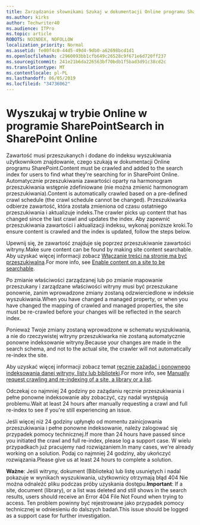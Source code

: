 ```yaml
---
title: Zarządzanie słownikami Szukaj w dokumentacji Online programu SharePoint
ms.author: kirks
author: Techwriter40
ms.audience: ITPro
ms.topic: article
ROBOTS: NOINDEX, NOFOLLOW
localization_priority: Normal
ms.assetid: fe00f4c0-44d5-49d4-9db0-a62698bcd1d1
ms.openlocfilehash: c2960093bb1cfb649c26528c9f671e6d720ff237
ms.sourcegitcommit: 241e21b6da226563bf70bdb1f5bad3d91c38cd2c
ms.translationtype: MT
ms.contentlocale: pl-PL
ms.lasthandoff: 06/05/2019
ms.locfileid: "34736062"
---
```

# <a name="search-in-sharepoint-online"></a><span data-ttu-id="c55d2-102">Wyszukaj w trybie Online w programie SharePoint</span><span class="sxs-lookup"><span data-stu-id="c55d2-102">Search in SharePoint Online</span></span>

<span data-ttu-id="c55d2-103">Zawartość musi przeszukanych i dodane do indeksu wyszukiwania użytkownikom znajdowanie, czego szukają w dokumentacji Online programu SharePoint.</span><span class="sxs-lookup"><span data-stu-id="c55d2-103">Content must be crawled and added to the search index for users to find what they're searching for in SharePoint Online.</span></span> <span data-ttu-id="c55d2-104">Automatycznie przeszukiwania zawartości oparty na harmonogram przeszukiwania wstępnie zdefiniowane (nie można zmienić harmonogram przeszukiwania).</span><span class="sxs-lookup"><span data-stu-id="c55d2-104">Content is automatically crawled based on a pre-defined crawl schedule (the crawl schedule cannot be changed).</span></span> <span data-ttu-id="c55d2-105">Przeszukiwarka odbierze zawartość, która została zmieniona od czasu ostatniego przeszukiwania i aktualizuje indeks.</span><span class="sxs-lookup"><span data-stu-id="c55d2-105">The crawler picks up content that has changed since the last crawl and updates the index.</span></span> <span data-ttu-id="c55d2-106">Aby zapewnić przeszukiwania zawartości i aktualizacji indeksu, wykonaj poniższe kroki.</span><span class="sxs-lookup"><span data-stu-id="c55d2-106">To ensure content is crawled and the index is updated, follow the steps below.</span></span>

<span data-ttu-id="c55d2-107">Upewnij się, że zawartość znajduje się poprzez przeszukiwanie zawartości witryny.</span><span class="sxs-lookup"><span data-stu-id="c55d2-107">Make sure content can be found by making site content searchable.</span></span> <span data-ttu-id="c55d2-108">Aby uzyskać więcej informacji zobacz [Włączanie treści na stronie ma być przeszukiwalna](https://docs.microsoft.com/en-us/sharepoint/make-site-content-searchable).</span><span class="sxs-lookup"><span data-stu-id="c55d2-108">For more info, see [Enable content on a site to be searchable](https://docs.microsoft.com/en-us/sharepoint/make-site-content-searchable).</span></span>

<span data-ttu-id="c55d2-109">Po zmianie właściwości zarządzanej lub po zmianie mapowanie przeszukany i zarządzane właściwości witryny musi być przeszukane ponownie, zanim wprowadzone zmiany zostaną odzwierciedlone w indeksie wyszukiwania.</span><span class="sxs-lookup"><span data-stu-id="c55d2-109">When you have changed a managed property, or when you have changed the mapping of crawled and managed properties, the site must be re-crawled before your changes will be reflected in the search index.</span></span> 

<span data-ttu-id="c55d2-110">Ponieważ Twoje zmiany zostaną wprowadzone w schematu wyszukiwania, a nie do rzeczywistej witryny przeszukiwarka nie zostaną automatycznie ponowne indeksowanie witryny.</span><span class="sxs-lookup"><span data-stu-id="c55d2-110">Because your changes are made in the search schema, and not to the actual site, the crawler will not automatically re-index the site.</span></span> 

<span data-ttu-id="c55d2-111">Aby uzyskać więcej informacji zobacz temat [ręcznie zażądać i ponownego indeksowania danej witryny, listy lub biblioteki](https://docs.microsoft.com/en-us/sharepoint/crawl-site-conten).</span><span class="sxs-lookup"><span data-stu-id="c55d2-111">For more info, see [Manually request crawling and re-indexing of a site, a library or a list](https://docs.microsoft.com/en-us/sharepoint/crawl-site-conten).</span></span>

 <span data-ttu-id="c55d2-112">Odczekaj co najmniej 24 godziny po zażądaniu ręcznie przeszukiwania i pełne ponowne indeksowanie aby zobaczyć, czy nadal występują problemu.</span><span class="sxs-lookup"><span data-stu-id="c55d2-112">Wait at least 24 hours after manually requesting a crawl and full re-index to see if you're still experiencing an issue.</span></span> 

<span data-ttu-id="c55d2-113">Jeśli więcej niż 24 godziny upłynęło od momentu zainicjowania przeszukiwania i pełne ponowne indeksowanie, należy zalogować się przypadek pomocy technicznej.</span><span class="sxs-lookup"><span data-stu-id="c55d2-113">If more than 24 hours have passed since you initiated the crawl and full re-index, please log a support case.</span></span> <span data-ttu-id="c55d2-114">W wielu przypadkach już pracujemy nad rozwiązaniem.</span><span class="sxs-lookup"><span data-stu-id="c55d2-114">In many cases, we're already working on a solution.</span></span> <span data-ttu-id="c55d2-115">Podaj co najmniej 24 godziny, aby ukończyć rozwiązania.</span><span class="sxs-lookup"><span data-stu-id="c55d2-115">Please give us at least 24 hours to complete a solution.</span></span>

<span data-ttu-id="c55d2-116">**Ważne**: Jeśli witryny, dokument (Biblioteka) lub listę usuniętych i nadal pokazuje w wynikach wyszukiwania, użytkownicy otrzymają błąd 404 Nie można odnaleźć pliku podczas próby uzyskania dostępu.</span><span class="sxs-lookup"><span data-stu-id="c55d2-116">**Important**: If a site, document (library), or a list was deleted and still shows in the search results, users should receive an Error 404 File Not Found when trying to access.</span></span> <span data-ttu-id="c55d2-117">Ten problem powinny być rejestrowane jako przypadek pomocy technicznej w odniesieniu do dalszych badań.</span><span class="sxs-lookup"><span data-stu-id="c55d2-117">This issue should be logged as a support case for further investigation.</span></span> 



